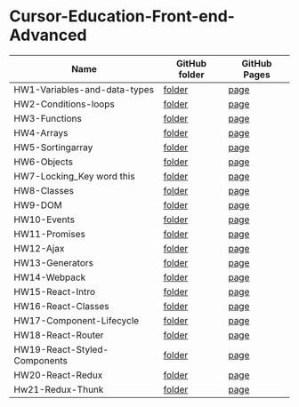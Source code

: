 # Cursor-Education-Front-end-Advanced

Name | GitHub folder | GitHub Pages
-----|---------------|-------------
HW1-Variables-and-data-types | [folder](https://github.com/SergiyGurshal/Cursor-Education-Front-end-Advanced/tree/main/HW1-Variables-and-data-types) | [page](https://sergiygurshal.github.io/Cursor-Education-Front-end-Advanced/HW1-Variables-and-data-types/)
HW2-Сonditions-loops | [folder](https://github.com/SergiyGurshal/Cursor-Education-Front-end-Advanced/tree/main/HW2-%D0%A1onditions-loops) | [page](https://sergiygurshal.github.io/Cursor-Education-Front-end-Advanced/HW2-%D0%A1onditions-loops/)
HW3-Functions | [folder](https://github.com/SergiyGurshal/Cursor-Education-Front-end-Advanced/tree/main/HW3-Functions) | [page](https://sergiygurshal.github.io/Cursor-Education-Front-end-Advanced/HW3-Functions/)
HW4-Arrays | [folder](https://github.com/SergiyGurshal/Cursor-Education-Front-end-Advanced/tree/main/HW4-Arrays) | [page](https://sergiygurshal.github.io/Cursor-Education-Front-end-Advanced/HW4-Arrays/)
HW5-Sortingarray | [folder](https://github.com/SergiyGurshal/Cursor-Education-Front-end-Advanced/tree/main/HW5-Sortingarray) | [page](https://sergiygurshal.github.io/Cursor-Education-Front-end-Advanced/HW5-Sortingarray/)
HW6-Objects | [folder](https://github.com/SergiyGurshal/Cursor-Education-Front-end-Advanced/tree/main/HW6-Objects) | [page](https://sergiygurshal.github.io/Cursor-Education-Front-end-Advanced/HW6-Objects/)
HW7-Locking_Key word this | [folder](https://github.com/SergiyGurshal/Cursor-Education-Front-end-Advanced/tree/main/HW7-Locking_Key%20word%20this) | [page](https://sergiygurshal.github.io/Cursor-Education-Front-end-Advanced/HW7-Locking_Key%20word%20this/)
HW8-Classes | [folder](https://github.com/SergiyGurshal/Cursor-Education-Front-end-Advanced/tree/main/HW8-Classes) | [page](https://sergiygurshal.github.io/Cursor-Education-Front-end-Advanced/HW8-Classes/)
HW9-DOM | [folder](https://github.com/SergiyGurshal/Cursor-Education-Front-end-Advanced/tree/main/HW9-DOM) | [page](https://sergiygurshal.github.io/Cursor-Education-Front-end-Advanced/HW9-DOM/)
HW10-Events | [folder](https://github.com/SergiyGurshal/Cursor-Education-Front-end-Advanced/tree/main/HW10-Events) | [page](https://sergiygurshal.github.io/Cursor-Education-Front-end-Advanced/HW10-Events/)
HW11-Promises | [folder](https://github.com/SergiyGurshal/Cursor-Education-Front-end-Advanced/tree/main/HW11-Promises) | [page](https://sergiygurshal.github.io/Cursor-Education-Front-end-Advanced/HW11-Promises/)
HW12-Ajax | [folder](https://github.com/SergiyGurshal/Cursor-Education-Front-end-Advanced/tree/main/HW12-Ajax) | [page](https://sergiygurshal.github.io/Cursor-Education-Front-end-Advanced/HW12-Ajax/)
HW13-Generators | [folder](https://github.com/SergiyGurshal/Cursor-Education-Front-end-Advanced/tree/main/HW13-Generators) | [page](https://sergiygurshal.github.io/Cursor-Education-Front-end-Advanced/HW13-Generators/)
HW14-Webpack | [folder](https://github.com/SergiyGurshal/Cursor-Education-Front-end-Advanced/tree/main/HW14-Webpack) | [page](https://sergiygurshal.github.io/Cursor-Education-Front-end-Advanced/HW14-Webpack/dist/)
HW15-React-Intro | [folder](https://github.com/SergiyGurshal/HW15) | [page](https://sergiygurshal.github.io/HW15/)
HW16-React-Classes | [folder](https://github.com/SergiyGurshal/HW16) | [page](https://sergiygurshal.github.io/HW16/)
HW17-Component-Lifecycle | [folder](https://github.com/SergiyGurshal/HW17) | [page](https://sergiygurshal.github.io/HW17/)
HW18-React-Router | [folder](https://github.com/SergiyGurshal/HW18) | [page](https://sergiygurshal.github.io/home)
HW19-React-Styled-Components | [folder](https://github.com/SergiyGurshal/HW19) | [page](https://sergiygurshal.github.io/HW19/#/)
HW20-React-Redux | [folder](https://github.com/SergiyGurshal/HW-20) | [page](https://sergiygurshal.github.io/HW-20/)
Hw21-Redux-Thunk | [folder](https://github.com/SergiyGurshal/HW-21) | [page](https://outgram.herokuapp.com/#/)
